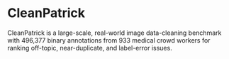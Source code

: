 # CleanPatrick
CleanPatrick is a large-scale, real-world image data-cleaning benchmark with 496,377 binary annotations from 933 medical crowd workers for ranking off-topic, near-duplicate, and label-error issues.

